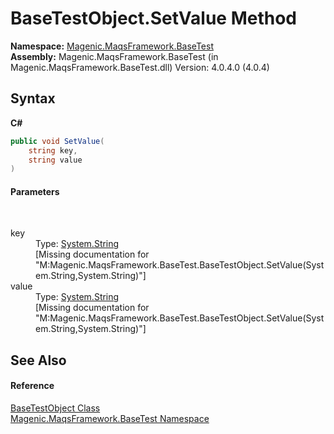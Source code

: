 # BaseTestObject.SetValue Method 
 

**Namespace:**&nbsp;<a href="#/MAQS_4/BaseTest_AUTOGENERATED/Magenic-MaqsFramework-BaseTest_Namespace">Magenic.MaqsFramework.BaseTest</a><br />**Assembly:**&nbsp;Magenic.MaqsFramework.BaseTest (in Magenic.MaqsFramework.BaseTest.dll) Version: 4.0.4.0 (4.0.4)

## Syntax

**C#**<br />
``` C#
public void SetValue(
	string key,
	string value
)
```


#### Parameters
&nbsp;<dl><dt>key</dt><dd>Type: <a href="http://msdn2.microsoft.com/en-us/library/s1wwdcbf" target="_blank">System.String</a><br />\[Missing <param name="key"/> documentation for "M:Magenic.MaqsFramework.BaseTest.BaseTestObject.SetValue(System.String,System.String)"\]</dd><dt>value</dt><dd>Type: <a href="http://msdn2.microsoft.com/en-us/library/s1wwdcbf" target="_blank">System.String</a><br />\[Missing <param name="value"/> documentation for "M:Magenic.MaqsFramework.BaseTest.BaseTestObject.SetValue(System.String,System.String)"\]</dd></dl>

## See Also


#### Reference
<a href="#/MAQS_4/BaseTest_AUTOGENERATED/BaseTestObject_Class">BaseTestObject Class</a><br /><a href="#/MAQS_4/BaseTest_AUTOGENERATED/Magenic-MaqsFramework-BaseTest_Namespace">Magenic.MaqsFramework.BaseTest Namespace</a><br />